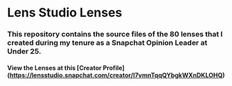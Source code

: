 # Lens Studio Lenses
### This repository contains the source files of the 80 lenses that I created during my tenure as a Snapchat Opinion Leader at Under 25.
#### View the Lenses at this [Creator Profile] (https://lensstudio.snapchat.com/creator/I7vmnTqqQYbgkWXnDKLOHQ)
